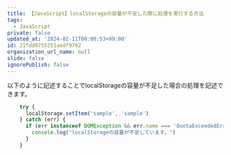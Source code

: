 ```yaml
---
title: 【JavaScript】localStorageの容量が不足した際に処理を実行する方法
tags:
  - JavaScript
private: false
updated_at: '2024-02-11T00:00:53+09:00'
id: 21fdd0755251aedf9702
organization_url_name: null
slide: false
ignorePublish: false
---
```

以下のように記述することでlocalStorageの容量が不足した場合の処理を記述できます。

```js
    try {
      localStorage.setItem('sample', 'sample')
    } catch (err) {
      if (err instanceof DOMException && err.name === 'QuotaExceededError') {
        console.log("localStorageの容量が不足しています。")
      }
    }
```
